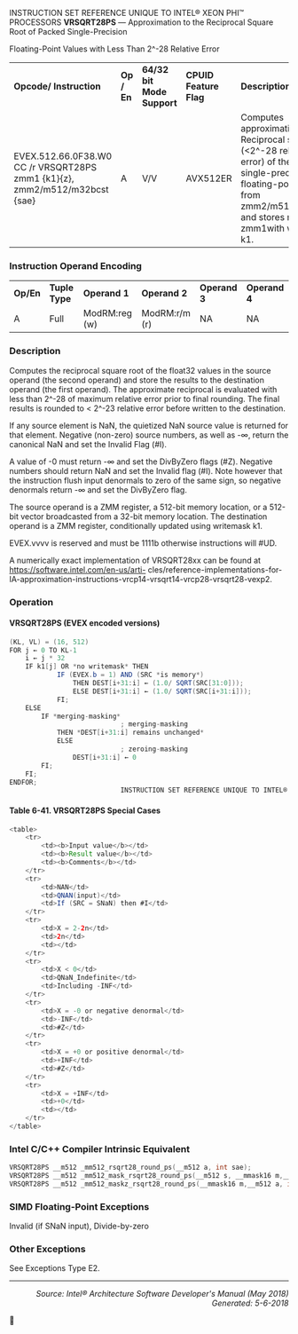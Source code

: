 INSTRUCTION SET REFERENCE UNIQUE TO INTEL® XEON PHI™ PROCESSORS
<b>VRSQRT28PS</b> — Approximation to the Reciprocal Square Root of Packed Single-Precision

Floating-Point Values with Less Than 2^-28 Relative Error
<table>
	<tr>
		<td><b>Opcode/ Instruction</b></td>
		<td><b>Op / En</b></td>
		<td><b>64/32 bit Mode Support</b></td>
		<td><b>CPUID Feature Flag</b></td>
		<td><b>Description</b></td>
	</tr>
	<tr>
		<td>EVEX.512.66.0F38.W0 CC /r VRSQRT28PS zmm1 {k1}{z}, zmm2/m512/m32bcst {sae}</td>
		<td>A</td>
		<td>V/V</td>
		<td>AVX512ER</td>
		<td>Computes approximations to the Reciprocal square root (<2^-28 relative error) of the packed single-precision floating-point values from zmm2/m512/m32bcst and stores result in zmm1with writemask k1.</td>
	</tr>
</table>


### Instruction Operand Encoding
<table>
	<tr>
		<td><b>Op/En</b></td>
		<td><b>Tuple Type</b></td>
		<td><b>Operand 1</b></td>
		<td><b>Operand 2</b></td>
		<td><b>Operand 3</b></td>
		<td><b>Operand 4</b></td>
	</tr>
	<tr>
		<td>A</td>
		<td>Full</td>
		<td>ModRM:reg (w)</td>
		<td>ModRM:r/m (r)</td>
		<td>NA</td>
		<td>NA</td>
	</tr>
</table>


### Description
Computes the reciprocal square root of the float32 values in the source operand (the second operand) and store
the results to the destination operand (the first operand). The approximate reciprocal is evaluated with less than
2^-28 of maximum relative error prior to final rounding. The final results is rounded to < 2^-23 relative error
before written to the destination.

If any source element is NaN, the quietized NaN source value is returned for that element. Negative (non-zero)
source numbers, as well as -∞, return the canonical NaN and set the Invalid Flag (\#I).

A value of -0 must return -∞ and set the DivByZero flags (\#Z). Negative numbers should return NaN and set the
Invalid flag (\#I). Note however that the instruction flush input denormals to zero of the same sign, so negative
denormals return -∞ and set the DivByZero flag.

The source operand is a ZMM register, a 512-bit memory location, or a 512-bit vector broadcasted from a 32-bit
memory location. The destination operand is a ZMM register, conditionally updated using writemask k1.

EVEX.vvvv is reserved and must be 1111b otherwise instructions will \#UD.

A numerically exact implementation of VRSQRT28xx can be found at https://software.intel.com/en-us/arti-
cles/reference-implementations-for-IA-approximation-instructions-vrcp14-vrsqrt14-vrcp28-vrsqrt28-vexp2.

### Operation


#### VRSQRT28PS (EVEX encoded versions)
```java
(KL, VL) = (16, 512)
FOR j ← 0 TO KL-1
    i ← j * 32
    IF k1[j] OR *no writemask* THEN
            IF (EVEX.b = 1) AND (SRC *is memory*)
                THEN DEST[i+31:i] ← (1.0/ SQRT(SRC[31:0]));
                ELSE DEST[i+31:i] ← (1.0/ SQRT(SRC[i+31:i]));
            FI;
    ELSE 
        IF *merging-masking*
                            ; merging-masking
            THEN *DEST[i+31:i] remains unchanged*
            ELSE 
                            ; zeroing-masking
                DEST[i+31:i] ← 0
        FI;
    FI;
ENDFOR;
                            INSTRUCTION SET REFERENCE UNIQUE TO INTEL® XEON PHI™ PROCESSORS
```
#### Table 6-41. VRSQRT28PS Special Cases
```java
<table>
	<tr>
		<td><b>Input value</b></td>
		<td><b>Result value</b></td>
		<td><b>Comments</b></td>
	</tr>
	<tr>
		<td>NAN</td>
		<td>QNAN(input)</td>
		<td>If (SRC = SNaN) then #I</td>
	</tr>
	<tr>
		<td>X = 2-2n</td>
		<td>2n</td>
		<td></td>
	</tr>
	<tr>
		<td>X < 0</td>
		<td>QNaN_Indefinite</td>
		<td>Including -INF</td>
	</tr>
	<tr>
		<td>X = -0 or negative denormal</td>
		<td>-INF</td>
		<td>#Z</td>
	</tr>
	<tr>
		<td>X = +0 or positive denormal</td>
		<td>+INF</td>
		<td>#Z</td>
	</tr>
	<tr>
		<td>X = +INF</td>
		<td>+0</td>
		<td></td>
	</tr>
</table>

```
### Intel C/C++ Compiler Intrinsic Equivalent
```c
VRSQRT28PS __m512 _mm512_rsqrt28_round_ps(__m512 a, int sae);
VRSQRT28PS __m512 _mm512_mask_rsqrt28_round_ps(__m512 s, __mmask16 m,__m512 a, int sae);
VRSQRT28PS __m512 _mm512_maskz_rsqrt28_round_ps(__mmask16 m,__m512 a, int sae);
```
### SIMD Floating-Point Exceptions
Invalid (if SNaN input), Divide-by-zero

### Other Exceptions

See Exceptions Type E2.

 --- 
<p align="right"><i>Source: Intel® Architecture Software Developer's Manual (May 2018)<br>Generated: 5-6-2018</i></p>
